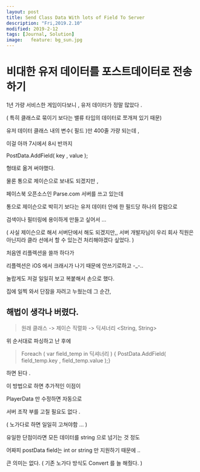 ```yaml
---
layout: post
title: Send Class Data With lots of Field To Server
description: "Fri,2019.2.10"
modified: 2019-2-12
tags: [Journal, Solution]
image:   feature: bg_sun.jpg
---
```


# 비대한  유저 데이터를 포스트데이터로 전송하기 

1년 가량 서비스한 게임이다보니 , 유저 데이터가 정말 많았다 . 

( 특히 클래스로 묶이기 보다는 밸류 타입의 데이터로 쪼개져 있기 때문)

유저 데이터 클래스 내의 변수( 필드 )만 400줄 가량 되는데 , 

이걸 아까 7시에서 8시 반까지

PostData.AddField( key , value );

형태로 옮겨 써야했다.

물론 통으로 제이슨으로 보내도 되겠지만 , 

페이스북 오픈소스인 Parse.com 서버를 쓰고 있는데 

통으로 제이슨으로 박히기 보다는 유저 데이터 안에 한 필드당 하나의 칼럼으로 

검색이나 필터링에 용이하게 만들고 싶어서 ...

 ( 사실 제이슨으로 해서 서버단에서 해도 되겠지만,, 서버 개발자님이 우리 회사 직원은 아닌지라 클라 선에서 할 수 있는건 처리해야겠다 싶었다. )

처음엔 리플렉션을 쓸까 하다가 

리플렉션은 iOS 에서 크래시가 나기 때문에 안쓰기로하고 -_-..

놀랍게도 저걸 일일히 보고 복붙해서 손으로 했다. 

집에 일찍 와서 단잠을 자려고 누웠는데 그 순간, 

## 해법이 생각나 버렸다. 

> 원래 클래스 -> 제이슨 직렬화 -> 딕셔너리 <String, String> 

위 순서대로 파싱하고 난 후에 

>Foreach ( var field_temp in 딕셔너리 )
>{ PostData.AddField( field_temp.key , field_temp.value );}

하면 된다 . 

이 방법으로 하면 추가적인 이점이 

PlayerData 만 수정하면 자동으로 

서버 조작 부를 고칠 필요도 없다 . 

( 노가다로 하면 일일히 고쳐야함 ... )

유일한 단점이라면 모든 데이터를 string 으로 넘기는 것 정도 

어짜피 postData field는 int or string 만 지원하기 때문에 ..

큰 의미는 없다. ( 기존 노가다 방식도 Convert 를 늘 해줬다. )


